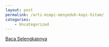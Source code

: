 ```yaml
---
layout: post
permalink: /arti-mimpi-menyeduh-kopi-hitam/
categories:
    - Uncategorized
---
```


[Baca Selengkapnya](/08)